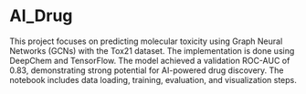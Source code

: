 # AI_Drug
This project focuses on predicting molecular toxicity using Graph Neural Networks (GCNs) with the Tox21 dataset. The implementation is done using DeepChem and TensorFlow. The model achieved a validation ROC-AUC of 0.83, demonstrating strong potential for AI-powered drug discovery. The notebook includes data loading, training, evaluation, and visualization steps.
